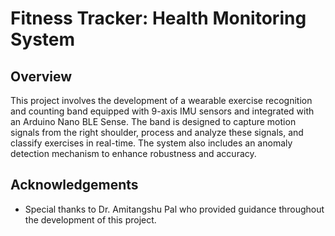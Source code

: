 # Fitness Tracker: Health Monitoring System

## Overview

This project involves the development of a wearable exercise recognition and counting band equipped with 9-axis IMU sensors and integrated with an Arduino Nano BLE Sense. The band is designed to capture motion signals from the right shoulder, process and analyze these signals, and classify exercises in real-time. The system also includes an anomaly detection mechanism to enhance robustness and accuracy.

## Acknowledgements

- Special thanks to Dr. Amitangshu Pal who provided guidance throughout the development of this project.
